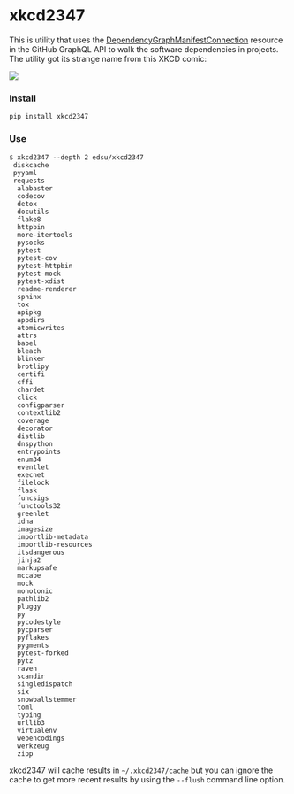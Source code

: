# xkcd2347

This is utility that uses the [DependencyGraphManifestConnection](https://docs.github.com/en/graphql/reference/objects#dependencygraphmanifestconnection) resource in the GitHub GraphQL API to walk the software
dependencies in projects. The utility got its strange name from this XKCD comic:

<a href="https://m.xkcd.com/2347/">
  <img src="https://imgs.xkcd.com/comics/dependency.png">
</a>

### Install

    pip install xkcd2347

### Use

```
$ xkcd2347 --depth 2 edsu/xkcd2347 
 diskcache
 pyyaml
 requests
  alabaster
  codecov
  detox
  docutils
  flake8
  httpbin
  more-itertools
  pysocks
  pytest
  pytest-cov
  pytest-httpbin
  pytest-mock
  pytest-xdist
  readme-renderer
  sphinx
  tox
  apipkg
  appdirs
  atomicwrites
  attrs
  babel
  bleach
  blinker
  brotlipy
  certifi
  cffi
  chardet
  click
  configparser
  contextlib2
  coverage
  decorator
  distlib
  dnspython
  entrypoints
  enum34
  eventlet
  execnet
  filelock
  flask
  funcsigs
  functools32
  greenlet
  idna
  imagesize
  importlib-metadata
  importlib-resources
  itsdangerous
  jinja2
  markupsafe
  mccabe
  mock
  monotonic
  pathlib2
  pluggy
  py
  pycodestyle
  pycparser
  pyflakes
  pygments
  pytest-forked
  pytz
  raven
  scandir
  singledispatch
  six
  snowballstemmer
  toml
  typing
  urllib3
  virtualenv
  webencodings
  werkzeug
  zipp
```

xkcd2347 will cache results in `~/.xkcd2347/cache` but you can ignore the cache to get more recent results by using the `--flush` command line option.
